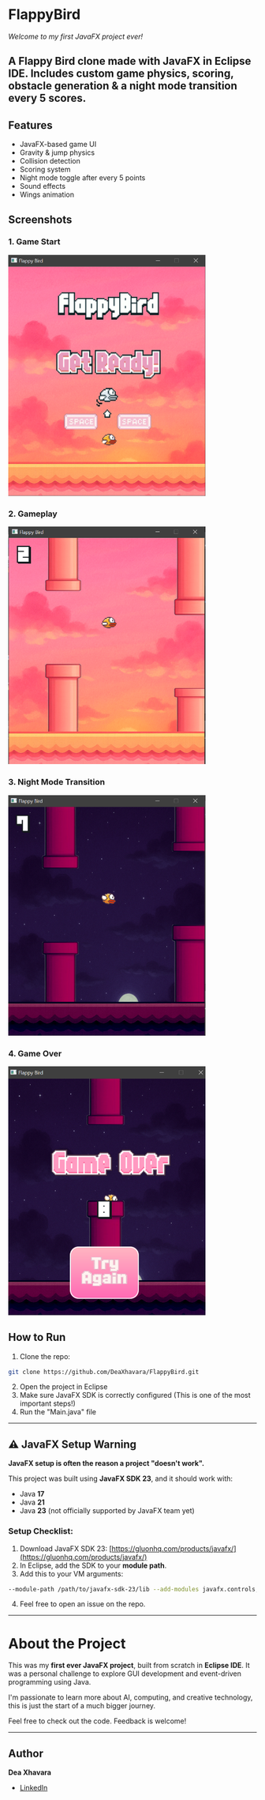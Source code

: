 # FlappyBird
*Welcome to my first JavaFX project ever!* 

A Flappy Bird clone made with JavaFX in Eclipse IDE. Includes custom game physics, scoring, obstacle generation &amp; a night mode transition every 5 scores.
---
## Features
- JavaFX-based game UI
- Gravity & jump physics
- Collision detection
- Scoring system
- Night mode toggle after every 5 points
- Sound effects
- Wings animation

## Screenshots

### 1. Game Start
<img src="./screenshots/bird1.PNG" alt="Game Start" width="400" />

### 2. Gameplay
<img src="./screenshots/bird2.PNG" alt="Gameplay" width="400" />

### 3. Night Mode Transition
<img src="./screenshots/bird3.PNG" alt="Night Mode" width="400" />

### 4. Game Over
<img src="./screenshots/bird4.PNG" alt="Game Over" width="400" />

## How to Run
1. Clone the repo: 
```bash
git clone https://github.com/DeaXhavara/FlappyBird.git
```
2. Open the project in Eclipse 
3. Make sure JavaFX SDK is correctly configured (This is one of the most important steps!)
4. Run the "Main.java" file
---
## ⚠️ JavaFX Setup Warning

**JavaFX setup is often the reason a project "doesn't work".**

This project was built using **JavaFX SDK 23**, and it should work with:
- Java **17**
- Java **21**
- Java **23** (not officially supported by JavaFX team yet)

### Setup Checklist:
1. Download JavaFX SDK 23: [https://gluonhq.com/products/javafx/](https://gluonhq.com/products/javafx/)
2. In Eclipse, add the SDK to your **module path**.
3. Add this to your VM arguments:
```bash
--module-path /path/to/javafx-sdk-23/lib --add-modules javafx.controls,javafx.fxml
```
4. Feel free to open an issue on the repo.
---
# About the Project

This was my **first ever JavaFX project**, built from scratch in **Eclipse IDE**.
It was a personal challenge to explore GUI development and event-driven programming using Java.

I'm passionate to learn more about AI, computing, and creative technology, this is just the start of a much bigger journey.

Feel free to check out the code. Feedback is welcome!

---

## Author
**Dea Xhavara**
- [LinkedIn](https://www.linkedin.com/in/deaxhavara)
